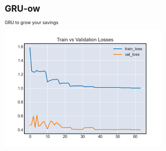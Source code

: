 # GRU-ow
GRU to grow your savings

![alt text](https://github.com/defi-the-cefi/GRU-ow/blob/e0c0e7ee4466aac9317459882fb30ff540f0031e/train_loss.png?raw=true)
